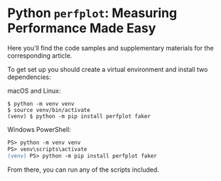 # Python `perfplot`: Measuring Performance Made Easy

Here you'll find the code samples and supplementary materials for the corresponding article.

To get set up you should create a virtual environment and install two dependencies:

macOS and Linux:

```shell
$ python -m venv venv
$ source venv/bin/activate
(venv) $ python -m pip install perfplot faker
```

Windows PowerShell:

```ps
PS> python -m venv venv
PS> venv\scripts\activate
(venv) PS> python -m pip install perfplot faker
```

From there, you can run any of the scripts included.
